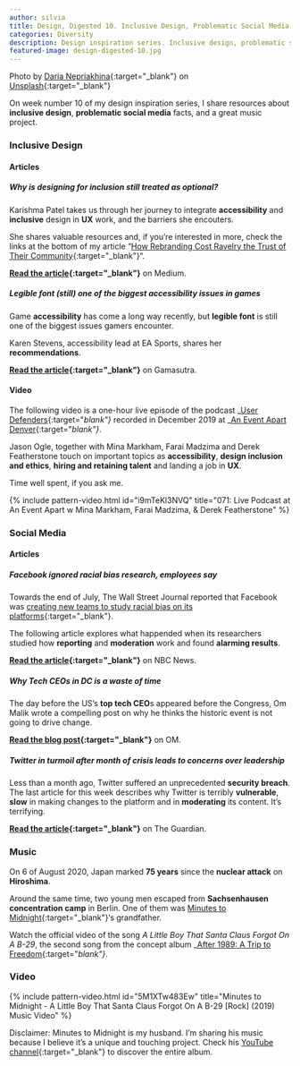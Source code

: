 ```yaml
---
author: silvia
title: Design, Digested 10. Inclusive Design, Problematic Social Media
categories: Diversity
description: Design inspiration series. Inclusive design, problematic social media facts, and a great music project.
featured-image: design-digested-10.jpg
---
```

Photo by [Daria Nepriakhina](https://unsplash.com/@epicantus){:target="_blank"} on [Unsplash](https://unsplash.com/){:target="_blank"}

On week number 10 of my design inspiration series, I share resources about **inclusive design**, **problematic social media** facts, and a great music project.

### Inclusive Design

#### Articles

##### Why is designing for inclusion still treated as optional?

Karishma Patel takes us through her journey to integrate **accessibility** and **inclusive** design in **UX** work, and the barriers she encouters.

She shares valuable resources and, if you’re interested in more, check the links at the bottom of my article “[How Rebranding Cost Ravelry the Trust of Their Community](https://silviamaggidesign.com/2020/07/20/how-rebranding-cost-ravelry-the-trust-of-their-community/){:target="_blank"}“.

**[Read the article](https://uxdesign.cc/why-is-designing-for-inclusion-still-treated-as-optional-c3f9fd759c03){:target="_blank"}** on Medium.

##### Legible font (still) one of the biggest accessibility issues in games

Game **accessibility** has come a long way recently, but **legible font** is still one of the biggest issues gamers encounter.

Karen Stevens, accessibility lead at EA Sports, shares her **recommendations**.

**[Read the article](https://www.gamasutra.com/view/news/367615/Legible_font_biggest_accessibility_issue_in_games_says_EA_accessibility_lead.php){:target="_blank"}** on Gamasutra.

#### Video

The following video is a one-hour live episode of the podcast _[User Defenders](https://userdefenders.com/){:target="_blank"}_ recorded in December 2019 at _[An Event Apart Denver](https://aneventapart.com/){:target="_blank"}_.

Jason Ogle, together with Mina Markham, Farai Madzima and Derek Featherstone touch on important topics as **accessibility**, **design inclusion and ethics**, **hiring and retaining talent** and landing a job in **UX**.

Time well spent, if you ask me.

{% include pattern-video.html id="i9mTeKl3NVQ" title="071: Live Podcast at An Event Apart w Mina Markham, Farai Madzima, & Derek Featherstone" %}

### Social Media

#### Articles

##### Facebook ignored racial bias research, employees say

Towards the end of July, The Wall Street Journal reported that Facebook was [creating new teams to study racial bias on its platforms](https://www.wsj.com/articles/facebook-creates-teams-to-study-racial-bias-on-its-platforms-11595362939){:target="_blank"}.

The following article explores what happended when its researchers studied how **reporting** and **moderation** work and found **alarming results**.

**[Read the article](https://www.nbcnews.com/tech/tech-news/facebook-management-ignored-internal-research-showing-racial-bias-current-former-n1234746){:target="_blank"}** on NBC News.

##### Why Tech CEOs in DC is a waste of time

The day before the US’s **top tech CEO**s appeared before the Congress, Om Malik wrote a compelling post on why he thinks the historic event is not going to drive change.

**[Read the blog post](https://om.co/2020/07/28/why-tech-ceos-in-dc-is-a-waste-of-time/){:target="_blank"}** on OM.

##### Twitter in turmoil after month of crisis leads to concerns over leadership

Less than a month ago, Twitter suffered an unprecedented **security breach**. The last article for this week describes why Twitter is terribly **vulnerable**, **slow** in making changes to the platform and in **moderating** its content. It’s terrifying.

**[Read the article](https://www.theguardian.com/technology/2020/jul/29/twitter-in-turmoil-after-month-of-crisis-jack-dorsey?ref=hvper.com){:target="_blank"}** on The Guardian.

### Music

On 6 of August 2020, Japan marked **75 years** since the **nuclear attack** on **Hiroshima**.

Around the same time, two young men escaped from **Sachsenhausen concentration camp** in Berlin. One of them was [Minutes to Midnight](https://blog.minutestomidnight.co.uk/2020/08/06/a-little-boy-that-santa-claus-forgot-on-a-b-29/){:target="_blank"}‘s grandfather.

Watch the official video of the song _A Little Boy That Santa Claus Forgot On A B-29_, the second song from the concept album _[After 1989: A Trip to Freedom](https://minutestomidnight.co.uk/new-album-after-1989/){:target="_blank"}_.

### Video

{% include pattern-video.html id="5M1XTw483Ew" title="Minutes to Midnight - A Little Boy That Santa Claus Forgot On A B-29 [Rock] (2019) Music Video" %}

Disclaimer: Minutes to Midnight is my husband. I’m sharing his music because I believe it’s a unique and touching project. Check his [YouTube channel](https://www.youtube.com/channel/UCXO3ZbalCLwCZwHk_UkDBHg/){:target="_blank"} to discover the entire album.
